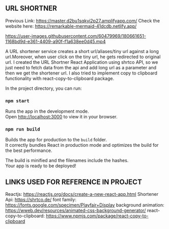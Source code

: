 

## URL SHORTNER
Previous Link: https://master.d2bu1sqkyi2p27.amplifyapp.com/
Check the website here: https://remarkable-mermaid-41dcdb.netlify.app/

https://user-images.githubusercontent.com/60479969/180661651-1168bd9d-e361-4409-a90f-f1a638ee0d45.mp4

A URL shortener service creates a short url/aliases/tiny url against a long url.Moreover, when user click on the tiny url, he gets redirected to original url.
I created the URL Shortner React Application using shrtco API, so we just need to fetch data from the api and add long url as a parameter and then we get the shortener url. I also tried to implement copy to clipboard functionality with react-copy-to-clipboard package.


In the project directory, you can run:

### `npm start`
Runs the app in the development mode.\
Open [http://localhost:3000](http://localhost:3000) to view it in your browser.

### `npm run build`

Builds the app for production to the `build` folder.\
It correctly bundles React in production mode and optimizes the build for the best performance.

The build is minified and the filenames include the hashes.\
Your app is ready to be deployed!
## LINKS USED FOR REFERENCE IN PROJECT
Reactjs: https://reactjs.org/docs/create-a-new-react-app.html 
Shortener Api: https://shrtco.de/ 
font family: https://fonts.google.com/specimen/Playfair+Display
background animation: https://wweb.dev/resources/animated-css-background-generator/ 
react-copy-to-clipboard: https://www.npmjs.com/package/react-copy-to-clipboard
